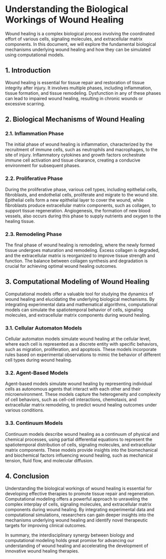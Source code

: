 # Understanding the Biological Workings of Wound Healing

Wound healing is a complex biological process involving the coordinated effort of various cells, signaling molecules, and extracellular matrix components. In this document, we will explore the fundamental biological mechanisms underlying wound healing and how they can be simulated using computational models.

## 1. Introduction

Wound healing is essential for tissue repair and restoration of tissue integrity after injury. It involves multiple phases, including inflammation, tissue formation, and tissue remodeling. Dysfunction in any of these phases can lead to impaired wound healing, resulting in chronic wounds or excessive scarring.

## 2. Biological Mechanisms of Wound Healing

### 2.1. Inflammation Phase

The initial phase of wound healing is inflammation, characterized by the recruitment of immune cells, such as neutrophils and macrophages, to the site of injury. Inflammatory cytokines and growth factors orchestrate immune cell activation and tissue clearance, creating a conducive environment for subsequent phases.

### 2.2. Proliferative Phase

During the proliferative phase, various cell types, including epithelial cells, fibroblasts, and endothelial cells, proliferate and migrate to the wound site. Epithelial cells form a new epithelial layer to cover the wound, while fibroblasts produce extracellular matrix components, such as collagen, to support tissue regeneration. Angiogenesis, the formation of new blood vessels, also occurs during this phase to supply nutrients and oxygen to the healing tissue.

### 2.3. Remodeling Phase

The final phase of wound healing is remodeling, where the newly formed tissue undergoes maturation and remodeling. Excess collagen is degraded, and the extracellular matrix is reorganized to improve tissue strength and function. The balance between collagen synthesis and degradation is crucial for achieving optimal wound healing outcomes.

## 3. Computational Modeling of Wound Healing

Computational models offer a valuable tool for studying the dynamics of wound healing and elucidating the underlying biological mechanisms. By integrating experimental data and mathematical algorithms, computational models can simulate the spatiotemporal behavior of cells, signaling molecules, and extracellular matrix components during wound healing.

### 3.1. Cellular Automaton Models

Cellular automaton models simulate wound healing at the cellular level, where each cell is represented as a discrete entity with specific behaviors, such as migration, proliferation, and apoptosis. These models incorporate rules based on experimental observations to mimic the behavior of different cell types during wound healing.

### 3.2. Agent-Based Models

Agent-based models simulate wound healing by representing individual cells as autonomous agents that interact with each other and their microenvironment. These models capture the heterogeneity and complexity of cell behaviors, such as cell-cell interactions, chemotaxis, and extracellular matrix remodeling, to predict wound healing outcomes under various conditions.

### 3.3. Continuum Models

Continuum models describe wound healing as a continuum of physical and chemical processes, using partial differential equations to represent the spatiotemporal distribution of cells, signaling molecules, and extracellular matrix components. These models provide insights into the biomechanical and biochemical factors influencing wound healing, such as mechanical tension, fluid flow, and molecular diffusion.

## 4. Conclusion

Understanding the biological workings of wound healing is essential for developing effective therapies to promote tissue repair and regeneration. Computational modeling offers a powerful approach to unraveling the complex interplay of cells, signaling molecules, and extracellular matrix components during wound healing. By integrating experimental data and computational simulations, researchers can gain deeper insights into the mechanisms underlying wound healing and identify novel therapeutic targets for improving clinical outcomes.

In summary, the interdisciplinary synergy between biology and computational modeling holds great promise for advancing our understanding of wound healing and accelerating the development of innovative wound healing therapies.
